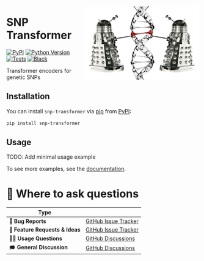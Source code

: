 <a href="https://github.com/KennethEnevoldsen/snp-transformer"><img src="https://github.com/KennethEnevoldsen/snp-transformer/blob/main/docs/_static/icon.png?raw=true" width="300" align="right"/></a>

# SNP Transformer

[![PyPI](https://img.shields.io/pypi/v/snp-transformer.svg)][pypi status]
[![Python Version](https://img.shields.io/pypi/pyversions/snp-transformer)][pypi status]
[![Tests](https://github.com/KennethEnevoldsen/snp-transformer/actions/workflows/tests.yml/badge.svg)][tests]
[![Black](https://img.shields.io/badge/code%20style-black-000000.svg)][black]

[pypi status]: https://pypi.org/project/snp-transformer/
[documentation]: https://KennethEnevoldsen.github.io/snp-transformer/
[tests]: https://github.com/KennethEnevoldsen/snp-transformer/actions?workflow=Tests
[black]: https://github.com/psf/black


<!-- start short-description -->

Transformer encoders for genetic SNPs
    

<!-- end short-description -->

## Installation

You can install `snp-transformer` via [pip] from [PyPI]:

```bash
pip install snp-transformer
```

[pip]: https://pip.pypa.io/en/stable/installing/
[PyPI]: https://pypi.org/project/snp-transformer/

## Usage

TODO: Add minimal usage example

To see more examples, see the [documentation].



# 💬 Where to ask questions

| Type                           |                        |
| ------------------------------ | ---------------------- |
| 🚨 **Bug Reports**              | [GitHub Issue Tracker] |
| 🎁 **Feature Requests & Ideas** | [GitHub Issue Tracker] |
| 👩‍💻 **Usage Questions**          | [GitHub Discussions]   |
| 🗯 **General Discussion**       | [GitHub Discussions]   |

[Documentation]: https://KennethEnevoldsen.github.io/snp-transformer/index.html
[Installation]: https://KennethEnevoldsen.github.io/snp-transformer/installation.html
[Tutorials]: https://KennethEnevoldsen.github.io/snp-transformer/tutorials.html
[API Reference]: https://KennethEnevoldsen.github.io/snp-transformer/references.html
[FAQ]: https://KennethEnevoldsen.github.io/snp-transformer/faq.html
[github issue tracker]: https://github.com/KennethEnevoldsen/snp-transformer/issues
[github discussions]: https://github.com/KennethEnevoldsen/snp-transformer/discussions


